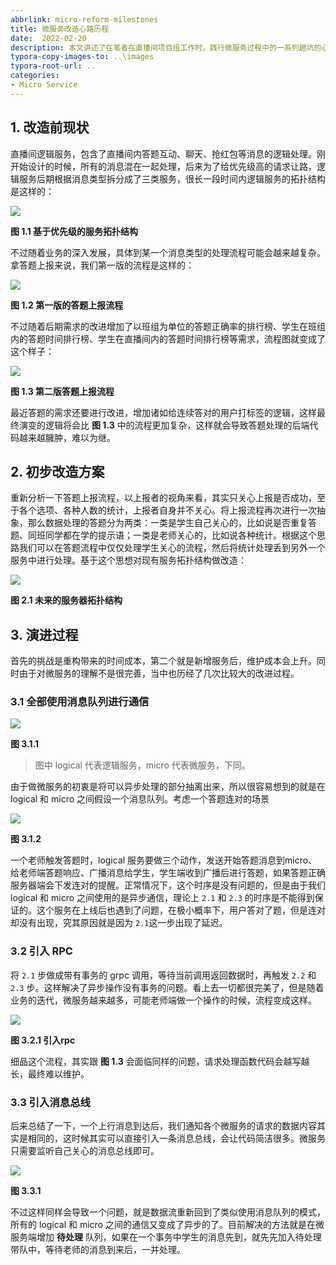 ```yaml
---
abbrlink: micro-reform-milestones
title: 微服务改造心路历程
date:  2022-02-20
description: 本文讲述了在笔者在直播间项目组工作时，践行微服务过程中的一系列趟坑的心路历程。
typora-copy-images-to: ..\images
typora-root-url: ..
categories:
- Micro Service
---
```


## 1. 改造前现状

直播间逻辑服务，包含了直播间内答题互动、聊天、抢红包等消息的逻辑处理。刚开始设计的时候，所有的消息混在一起处理，后来为了给优先级高的请求让路，逻辑服务后期根据消息类型拆分成了三类服务，很长一段时间内逻辑服务的拓扑结构是这样的：

![](/images/current_service_cell.png)

**图 1.1 基于优先级的服务拓扑结构**

不过随着业务的深入发展，具体到某一个消息类型的处理流程可能会越来越复杂。拿答题上报来说，我们第一版的流程是这样的：

![](/images/answer_report_flow1.png)

**图 1.2 第一版的答题上报流程**

不过随着后期需求的改进增加了以班组为单位的答题正确率的排行榜、学生在班组内的答题时间排行榜、学生在直播间内的答题时间排行榜等需求，流程图就变成了这个样子：

![](/images/answer_report_flow2.png)

**图 1.3 第二版答题上报流程**

最近答题的需求还要进行改进，增加诸如给连续答对的用户打标签的逻辑，这样最终演变的逻辑将会比 **图 1.3** 中的流程更加复杂，这样就会导致答题处理的后端代码越来越臃肿，难以为继。

## 2. 初步改造方案

重新分析一下答题上报流程，以上报者的视角来看，其实只关心上报是否成功，至于各个选项、各种人数的统计，上报者自身并不关心。将上报流程再次进行一次抽象，那么数据处理的答题分为两类：一类是学生自己关心的，比如说是否重复答题、同班同学都在学的提示语；一类是老师关心的，比如说各种统计。根据这个思路我们可以在答题流程中仅仅处理学生关心的流程，然后将统计处理丢到另外一个服务中进行处理。基于这个思想对现有服务拓扑结构做改造：

![](/images/future_service_cell.png)

**图 2.1 未来的服务器拓扑结构**

## 3. 演进过程

首先的挑战是重构带来的时间成本，第二个就是新增服务后，维护成本会上升。同时由于对微服务的理解不是很完善，当中也历经了几次比较大的改进过程。

### 3.1 全部使用消息队列进行通信

![](/images/all_kafka.png)

**图 3.1.1**

> 图中 logical 代表逻辑服务，micro 代表微服务，下同。

由于做微服务的初衷是将可以异步处理的部分抽离出来，所以很容易想到的就是在 logical 和 micro 之间假设一个消息队列。考虑一个答题连对的场景

![](/images/right_continue_flow.png)

**图 3.1.2**

一个老师触发答题时，logical 服务要做三个动作，发送开始答题消息到micro、给老师端答题响应、广播消息给学生，学生端收到广播后进行答题，如果答题正确服务器端会下发连对的提醒。正常情况下，这个时序是没有问题的，但是由于我们 logical 和 micro 之间使用的是异步通信，理论上 `2.1` 和 `2.3` 的时序是不能得到保证的。这个服务在上线后也遇到了问题，在极小概率下，用户答对了题，但是连对却没有出现，究其原因就是因为 `2.1`这一步出现了延迟。

### 3.2 引入 RPC

将 `2.1` 步做成带有事务的 grpc 调用，等待当前调用返回数据时，再触发 `2.2` 和 `2.3` 步。这样解决了异步操作没有事务的问题。看上去一切都很完美了，但是随着业务的迭代，微服务越来越多，可能老师端做一个操作的时候，流程变成这样。

![](/images/add_rpc.png)

**图 3.2.1 引入rpc**

细品这个流程，其实跟 **图 1.3** 会面临同样的问题，请求处理函数代码会越写越长，最终难以维护。

### 3.3 引入消息总线

后来总结了一下，一个上行消息到达后，我们通知各个微服务的请求的数据内容其实是相同的，这时候其实可以直接引入一条消息总线，会让代码简洁很多。微服务只需要监听自己关心的消息总线即可。

![](/images/add_event_bus.png)

**图 3.3.1**

不过这样同样会导致一个问题，就是数据流重新回到了类似使用消息队列的模式，所有的 logical 和 micro 之间的通信又变成了异步的了。目前解决的方法就是在微服务端增加 **待处理** 队列，如果在一个事务中学生的消息先到，就先先加入待处理带队中，等待老师的消息到来后，一并处理。





